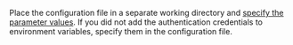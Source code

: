 Place the configuration file in a separate working directory and [specify the parameter values](../../../tutorials/infrastructure-management/terraform-quickstart.md#configure-provider). If you did not add the authentication credentials to environment variables, specify them in the configuration file.
